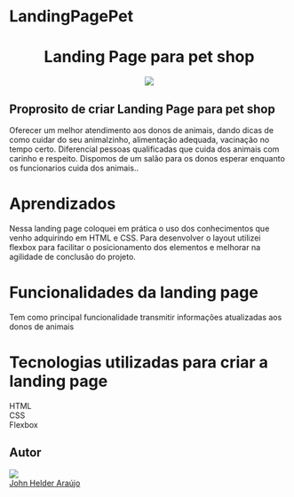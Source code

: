 # LandingPagePet
<h1 align="center">Landing Page para pet shop</h1>
<div align="center">
<img src="https://user-images.githubusercontent.com/11904100/198418691-9046594e-9508-48c2-a88d-951ffe8cd3cb.png" max-width="100%">
</div>
<h2>Proprosito de criar Landing Page para pet shop</h2>
<p>Oferecer um melhor atendimento aos donos de animais, dando dicas de como cuidar do seu animalzinho, alimentação
adequada, vacinação no tempo certo. Diferencial pessoas qualificadas que cuida dos animais com carinho e respeito.
Dispomos de um salão para os donos esperar enquanto os funcionarios cuida dos animais..</p>
<h1>Aprendizados</h1>
<p>Nessa landing page coloquei em prática o uso dos conhecimentos que venho adquirindo em HTML e CSS.
Para desenvolver o layout utilizei flexbox para facilitar o posicionamento dos elementos e melhorar na agilidade de conclusão do projeto.
</p>
<h1>Funcionalidades da landing page</h1>
<p>Tem como principal funcionalidade transmitir informações atualizadas aos donos de animais</p>
<h1>Tecnologias utilizadas para criar a landing page</h1>
HTML<br>
CSS<br>
Flexbox
<h2>Autor</h2>
<div>
<img src="https://user-images.githubusercontent.com/11904100/196067107-c10a69e8-4096-4207-9bae-62d65dbb6b50.jpg" max-width="100%">
</div>
 <a href="https://github.com/Johnhelder" target="_blank">John Helder Araújo</a>
